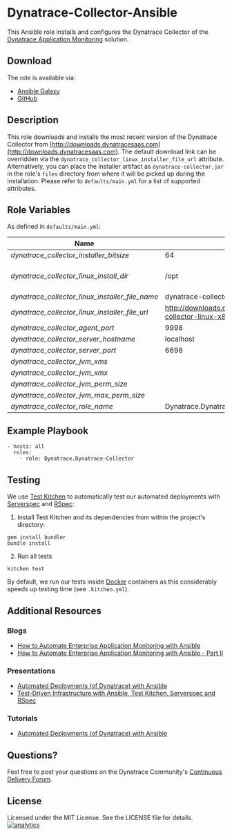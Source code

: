# Dynatrace-Collector-Ansible

This Ansible role installs and configures the Dynatrace Collector of the [Dynatrace Application Monitoring](http://www.dynatrace.com/en/products/application-monitoring.html) solution.

## Download

The role is available via:

- [Ansible Galaxy](https://galaxy.ansible.com/list#/roles/5325)
- [GitHub](https://github.com/Dynatrace/Dynatrace-Collector-Ansible)

## Description

This role downloads and installs the most recent version of the Dynatrace Collector from [http://downloads.dynatracesaas.com](http://downloads.dynatracesaas.com). The default download link can be overridden via the `dynatrace_collector_linux_installer_file_url` attribute. Alternatively, you can place the installer artifact as `dynatrace-collector.jar` in the role's `files` directory from where it will be picked up during the installation. Please refer to `defaults/main.yml` for a list of supported attributes.

## Role Variables

As defined in ```defaults/main.yml```:

| Name                                            | Default                                                                  | Description |
|-------------------------------------------------|--------------------------------------------------------------------------|-------------|
| *dynatrace_collector_installer_bitsize*         | 64                                                                       | 32 or 64 |
| *dynatrace_collector_linux_install_dir*         | /opt                                                                     | The Dynatrace Collector will be installed into the directory *$dynatrace_collector_linux_install_dir*/dynatrace-*$major*-*$minor*-*$rev*, where *$major*, *$minor* and *$rev* are given by the installer. A symbolic link to the actual installation directory will be created in *$dynatrace_collector_linux_install_dir*/dynatrace. |
| *dynatrace_collector_linux_installer_file_name* | dynatrace-collector.jar                                                  | The file name of the Dynatrace Collector installer in the role's ```files``` directory. |
| *dynatrace_collector_linux_installer_file_url*  | http://downloads.dynatracesaas.com/6.2/dynatrace-collector-linux-x86.jar | A HTTP, HTTPS or FTP URL to the Dynatrace Collector installer in the form (http\|https\|ftp)://[user[:pass]]@host.domain[:port]/path. |
| *dynatrace_collector_agent_port*                | 9998                                                                     | The port where the Collector shall listen for agent connections. |
| *dynatrace_collector_server_hostname*           | localhost                                                                | The location of the Server the Collector shall connect to. |
| *dynatrace_collector_server_port*               | 6698                                                                     | The port on the Server the Collector shall connect to. Use either ```6698``` (non-SSL) or ```6699``` (SSL). |
| *dynatrace_collector_jvm_xms*                   |                                                                          | The Dynatrace Collector's JVM setting: -Xms. |
| *dynatrace_collector_jvm_xmx*                   |                                                                          | The Dynatrace Collector's JVM setting: -Xmx. |
| *dynatrace_collector_jvm_perm_size*             |                                                                          | The Dynatrace Collector's JVM setting: -XX:PermSize. |
| *dynatrace_collector_jvm_max_perm_size*         |                                                                          | The The Dynatrace Collector's JVM setting: -XX:MaxPermSize. |
| *dynatrace_collector_role_name*                 | Dynatrace.Dynatrace-Collector                                            | The actual name of this role in an [Ansible Playbook's](http://docs.ansible.com/playbooks.html) ```roles``` directory. |

## Example Playbook

```
- hosts: all
  roles:
    - role: Dynatrace.Dynatrace-Collector
```

## Testing

We use [Test Kitchen](http://kitchen.ci) to automatically test our automated deployments with [Serverspec](http://serverspec.org) and [RSpec](http://rspec.info/):

1) Install Test Kitchen and its dependencies from within the project's directory:

```
gem install bundler
bundle install
```

2) Run all tests

```
kitchen test
```

By default, we run our tests inside [Docker](https://www.docker.com/) containers as this considerably speeds up testing time (see `.kitchen.yml`).

## Additional Resources

### Blogs

- [How to Automate Enterprise Application Monitoring with Ansible](http://apmblog.dynatrace.com/2015/03/04/how-to-automate-enterprise-application-monitoring-with-ansible/)
- [How to Automate Enterprise Application Monitoring with Ansible - Part II](http://apmblog.dynatrace.com/2015/04/23/how-to-automate-enterprise-application-monitoring-with-ansible-part-ii/)

### Presentations

- [Automated Deployments (of Dynatrace) with Ansible](http://www.slideshare.net/MartinEtmajer/automated-deployments-with-ansible)
- [Test-Driven Infrastructure with Ansible, Test Kitchen, Serverspec and RSpec](http://www.slideshare.net/MartinEtmajer/testing-ansible-roles-with-test-kitchen-serverspec-and-rspec-48185017)

### Tutorials

- [Automated Deployments (of Dynatrace) with Ansible](https://community.compuwareapm.com/community/display/LEARN/Tutorials+on+Automated+Deployments#TutorialsonAutomatedDeployments-ansible)

## Questions?

Feel free to post your questions on the Dynatrace Community's [Continuous Delivery Forum](https://answers.dynatrace.com/spaces/148/open-q-a_2.html?topics=continuous%20delivery).

## License

Licensed under the MIT License. See the LICENSE file for details.
[![analytics](https://www.google-analytics.com/collect?v=1&t=pageview&_s=1&dl=https%3A%2F%2Fgithub.com%2FdynaTrace&dp=%2FDynatrace-Collector-Ansible&dt=Dynatrace-Collector-Ansible&_u=Dynatrace~&cid=github.com%2FdynaTrace&tid=UA-54510554-5&aip=1)]()
